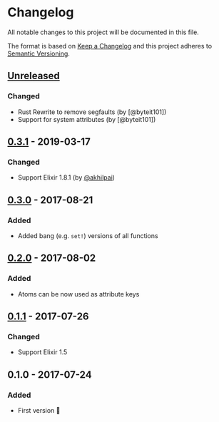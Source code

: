 # Changelog
All notable changes to this project will be documented in this file.

The format is based on [Keep a Changelog](http://keepachangelog.com/en/1.0.0/)
and this project adheres to [Semantic Versioning](http://semver.org/spec/v2.0.0.html).

## [Unreleased]
### Changed
- Rust Rewrite to remove segfaults (by [@byteit101])
- Support for system attributes (by [@byteit101])

## [0.3.1] - 2019-03-17
### Changed
- Support Elixir 1.8.1 (by [@akhilpai])

## [0.3.0] - 2017-08-21
### Added
- Added bang (e.g. `set!`) versions of all functions

## [0.2.0] - 2017-08-02
### Added
- Atoms can be now used as attribute keys

## [0.1.1] - 2017-07-26
### Changed
- Support Elixir 1.5

## 0.1.0 - 2017-07-24
### Added
- First version 🎉

[Unreleased]: https://github.com/software-mansion-labs/elixir-xattr/compare/v0.3.1...HEAD
[0.3.1]: https://github.com/software-mansion-labs/elixir-xattr/compare/v0.3.0...v0.3.1
[0.3.0]: https://github.com/software-mansion-labs/elixir-xattr/compare/v0.2.0...v0.3.0
[0.2.0]: https://github.com/software-mansion-labs/elixir-xattr/compare/v0.1.1...v0.2.0
[0.1.1]: https://github.com/software-mansion-labs/elixir-xattr/compare/v0.1.0...v0.1.1

[@akhilpai]: https://github.com/akhilpai
